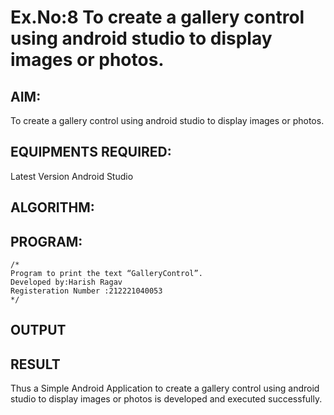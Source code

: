 # Ex.No:8 To create a gallery control using android studio to display images or photos.


## AIM:

To create a gallery control using android studio to display images or photos.

## EQUIPMENTS REQUIRED:

Latest Version Android Studio

## ALGORITHM:



## PROGRAM:
```
/*
Program to print the text “GalleryControl”.
Developed by:Harish Ragav
Registeration Number :212221040053
*/
```

## OUTPUT




## RESULT
Thus a Simple Android Application to create a gallery control using android studio to display images or photos is developed and executed successfully.


